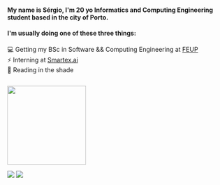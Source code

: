 
<!--
**miguelazevedolopes/miguelazevedolopes** is a ✨ _special_ ✨ repository because its `README.md` (this file) appears on your GitHub profile.

Here are some ideas to get you started:

- 🔭 I’m currently working on ...
- 🌱 I’m currently learning ...
- 👯 I’m looking to collaborate on ...
- 🤔 I’m looking for help with ...
- 💬 Ask me about ...
- 📫 How to reach me: ...
- 😄 Pronouns: ...
- ⚡ Fun fact: ...
-->
#### My name is Sérgio, I'm 20 yo Informatics and Computing Engineering student based in the city of Porto.

#### I'm usually doing one of these three things:

💻  Getting my BSc in Software && Computing Engineering at [FEUP](https://sigarra.up.pt/feup/pt/cur_geral.cur_view?pv_ano_lectivo=2021&pv_curso_id=22841)   
⚡   Interning at [Smartex.ai](https://www.smartex.ai/) \
🌱  Reading in the shade

<img style="padding-top: 1em;" height="180em" src="https://github-readme-stats.vercel.app/api?username=SergioEstevao11&show_icons=true&hide_border=true&&count_private=true&include_all_commits=true&theme=dark" />

<a target="_blank" href="https://www.linkedin.com/in/s%C3%A9rgio-est%C3%AAv%C3%A3o-2067b41b8/"><img src="https://img.shields.io/badge/-LinkedIn-0077B5?style=for-the-badge&logo=Linkedin&logoColor=white"></img></a>
<a target="_blank" href="mailto:smestevao11@gmail.com"><img src="https://img.shields.io/badge/-Gmail-D14836?style=for-the-badge&logo=Gmail&logoColor=white"></img></a>


<!--
#### Currently working on:

👯 My online [resume](https://miguelazevedolopes.github.io/) using Three.js 


-->
